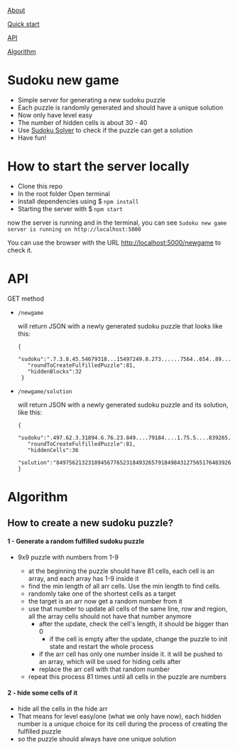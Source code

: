 [About](#sudoku-new-game)

[Quick start](#how-to-start-the-server-locally)

[API](#api)

[Algorithm](#algorithm)

# Sudoku new game
- Simple server for generating a new sudoku puzzle
- Each puzzle is randomly generated and should have a unique solution
- Now only have level easy
- The number of hidden cells is about 30 - 40
- Use [Sudoku Solver](https://soduko-solver.onrender.com/) to check if the puzzle can get a solution
- Have fun!

# How to start the server locally

- Clone this repo
- In the root folder Open terminal
- Install dependencies using $ `npm install`
- Starting the server with $ `npm start`

now the server is running and in the terminal, you can see `Sudoku new game server is running on http://localhost:5000`

You can use the browser with the URL [http://localhost:5000/newgame](http://localhost:5000/newgame) to check it.

# API
GET method
- `/newgame` 
   
     will return JSON with a newly generated sudoku puzzle that looks like this:
     ```
     {
        "sudoku":".7.3.8.45.54679318...15497249.8.273......7564..654..89...413896.4.7..1.3..829.45.",
        "roundToCreateFulfilledPuzzle":81,
        "hiddenBlocks":32
      }
     ```
- `/newgame/solution`

     will return JSON with a newly generated sudoku puzzle and its solution, like this:
     ```
     {
        "sudoku":".497.62.3.31894.6.76.23.849....79184....1.75.5....839265.4...31......425..3.2.678",
        "roundToCreateFulfilledPuzzle":81,
        "hiddenCells":36
        "solution":"849756213231894567765231849326579184984312756517648392652487931178963425493125678"
     }
     ```


# Algorithm 

## How to create a new sudoku puzzle?

  #### 1 - Generate a random fulfilled sudoku puzzle
  - 9x9 puzzle with numbers from 1-9

     - at the beginning the puzzle should have 81 cells, each cell is an array, and each array has 1-9 inside it
     - find the min length of all arr cells. Use the min length to find cells.
     - randomly take one of the shortest cells as a target
     - the target is an arr now get a random number from it
     - use that number to update all cells of the same line, row and region, all the array cells should not have that number anymore
       - after the update, check the cell's length, it should be bigger than 0 
         - if the cell is empty after the update, change the puzzle to init state and restart the whole process
       - if the arr cell has only one number inside it. it will be pushed to an array, which will be used for hiding cells after
       - replace the arr cell with that random number
     - repeat this process 81 times until all cells in the puzzle are numbers

  #### 2 - hide some cells of it
  - hide all the cells in the hide arr
  - That means for level easy/one (what we only have now), each hidden number is a unique choice for its cell during the process of creating the fulfilled puzzle
  - so the puzzle should always have one unique solution
         